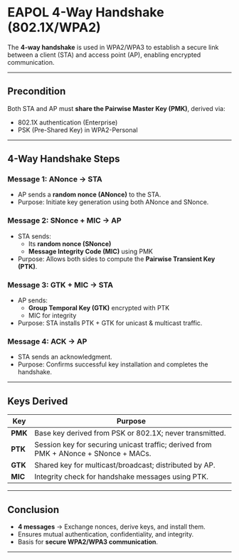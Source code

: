 # EAPOL 4-Way Handshake (802.1X/WPA2)

The **4-way handshake** is used in WPA2/WPA3 to establish a secure link between a client (STA) and access point (AP), enabling encrypted communication.

---

## **Precondition**

Both STA and AP must **share the Pairwise Master Key (PMK)**, derived via:
- 802.1X authentication (Enterprise)
- PSK (Pre-Shared Key) in WPA2-Personal

---

## **4-Way Handshake Steps**

### **Message 1: ANonce → STA**
- AP sends a **random nonce (ANonce)** to the STA.
- Purpose: Initiate key generation using both ANonce and SNonce.

### **Message 2: SNonce + MIC → AP**
- STA sends:
  - Its **random nonce (SNonce)**
  - **Message Integrity Code (MIC)** using PMK
- Purpose: Allows both sides to compute the **Pairwise Transient Key (PTK)**.

### **Message 3: GTK + MIC → STA**
- AP sends:
  - **Group Temporal Key (GTK)** encrypted with PTK
  - MIC for integrity
- Purpose: STA installs PTK + GTK for unicast & multicast traffic.

### **Message 4: ACK → AP**
- STA sends an acknowledgment.
- Purpose: Confirms successful key installation and completes the handshake.

---

## **Keys Derived**

| Key        | Purpose |
|------------|---------|
| **PMK**    | Base key derived from PSK or 802.1X; never transmitted. |
| **PTK**    | Session key for securing unicast traffic; derived from PMK + ANonce + SNonce + MACs. |
| **GTK**    | Shared key for multicast/broadcast; distributed by AP. |
| **MIC**    | Integrity check for handshake messages using PTK.

---

## **Conclusion**

- **4 messages** → Exchange nonces, derive keys, and install them.
- Ensures mutual authentication, confidentiality, and integrity.
- Basis for **secure WPA2/WPA3 communication**.

---

